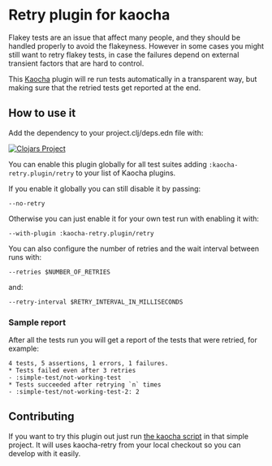# Retry plugin for kaocha

Flakey tests are an issue that affect many people, and they should be
handled properly to avoid the flakeyness.
However in some cases you might still want to retry flakey tests, in case
the failures depend on external transient factors that are hard to control.

This [Kaocha](https://github.com/lambdaisland/kaocha) plugin will
re run tests automatically in a transparent way, but making sure that the
retried tests get reported at the end.

## How to use it

Add the dependency to your project.clj/deps.edn file with:

[![Clojars Project](https://img.shields.io/clojars/v/kaocha-retry.svg)](https://clojars.org/kaocha-retry)

You can enable this plugin globally for all test suites adding `:kaocha-retry.plugin/retry` to your list of Kaocha plugins.

If you enable it globally you can still disable it by passing:

    --no-retry

Otherwise you can just enable it for your own test run with enabling it with:

    --with-plugin :kaocha-retry.plugin/retry

You can also configure the number of retries and the wait interval between runs with:

    --retries $NUMBER_OF_RETRIES

and:

    --retry-interval $RETRY_INTERVAL_IN_MILLISECONDS

### Sample report

After all the tests run you will get a report of the tests that were retried, for example:

    4 tests, 5 assertions, 1 errors, 1 failures.
    * Tests failed even after 3 retries
    - :simple-test/not-working-test
    * Tests succeeded after retrying `n` times
    - :simple-test/not-working-test-2: 2

## Contributing

If you want to try this plugin out just run [the kaocha script](./simple-testing/kaocha)
in that simple project.
It will uses kaocha-retry from your local checkout so you can develop with it easily.
